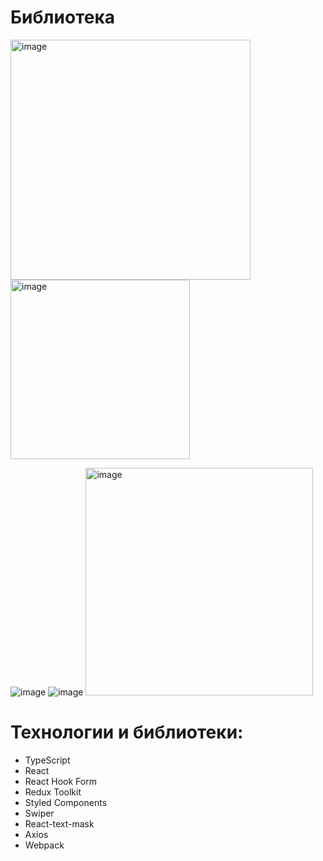 # Библиотека
<img width="384" alt="image" src="https://user-images.githubusercontent.com/55032592/225078414-dba913db-0cc8-4b7b-b292-4c4a39764bd1.png">
<img width="287" alt="image" src="https://user-images.githubusercontent.com/55032592/225078517-211124c1-be3a-466a-9b41-caec5965735e.png">

![image](https://user-images.githubusercontent.com/55032592/218340755-ad809445-a43e-4971-9471-7c190937afe6.png) ![image](https://user-images.githubusercontent.com/55032592/218340912-317d8da2-2cd6-49d5-ae5b-3a9739fbc7c3.png)
<img width="364" alt="image" src="https://user-images.githubusercontent.com/55032592/225078832-3505a463-d77c-4ea8-92af-c4d18758f41a.png">


# Технологии и библиотеки:
- TypeScript
- React
- React Hook Form
- Redux Toolkit
- Styled Components
- Swiper
- React-text-mask
- Axios
- Webpack

